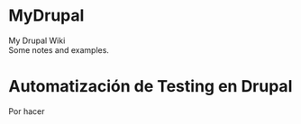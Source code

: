 # MyDrupal
My Drupal Wiki  
Some notes and examples.

# Automatización de Testing en Drupal

Por hacer
